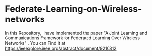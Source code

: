 # Federate-Learning-on-Wireless-networks
In this Repository, I have implemented the paper "A Joint Learning and Communications Framework for Federated Learning Over Wireless Networks" . You can Find it at https://ieeexplore.ieee.org/abstract/document/9210812
